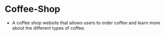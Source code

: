 # Coffee-Shop
- A coffee shop website that allows users to order coffee and learn more about the different types of coffee.
